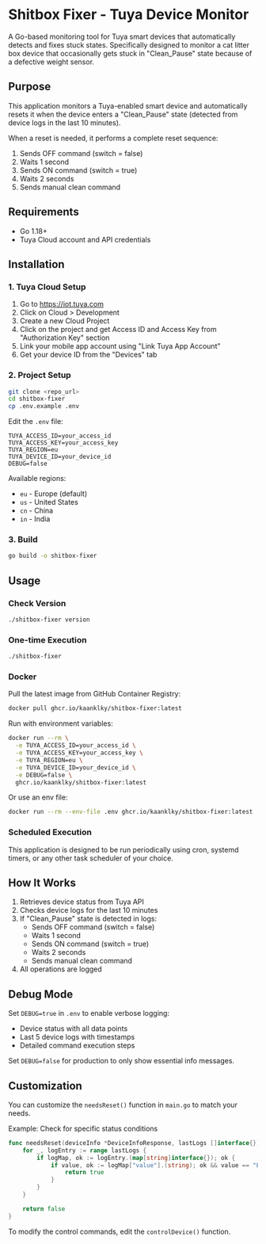 # Shitbox Fixer - Tuya Device Monitor

A Go-based monitoring tool for Tuya smart devices that automatically detects and fixes stuck states. Specifically designed to monitor a cat litter box device that occasionally gets stuck in "Clean_Pause" state because of a defective weight sensor.

## Purpose

This application monitors a Tuya-enabled smart device and automatically resets it when the device enters a "Clean_Pause" state (detected from device logs in the last 10 minutes).

When a reset is needed, it performs a complete reset sequence:
1. Sends OFF command (switch = false)
2. Waits 1 second
3. Sends ON command (switch = true)
4. Waits 2 seconds
5. Sends manual clean command

## Requirements

- Go 1.18+
- Tuya Cloud account and API credentials

## Installation

### 1. Tuya Cloud Setup

1. Go to https://iot.tuya.com
2. Click on Cloud > Development
3. Create a new Cloud Project
4. Click on the project and get Access ID and Access Key from "Authorization Key" section
5. Link your mobile app account using "Link Tuya App Account"
6. Get your device ID from the "Devices" tab

### 2. Project Setup

```bash
git clone <repo_url>
cd shitbox-fixer
cp .env.example .env
```

Edit the `.env` file:
```
TUYA_ACCESS_ID=your_access_id
TUYA_ACCESS_KEY=your_access_key
TUYA_REGION=eu
TUYA_DEVICE_ID=your_device_id
DEBUG=false
```

Available regions:
- `eu` - Europe (default)
- `us` - United States
- `cn` - China
- `in` - India

### 3. Build

```bash
go build -o shitbox-fixer
```

## Usage

### Check Version

```bash
./shitbox-fixer version
```

### One-time Execution

```bash
./shitbox-fixer
```

### Docker

Pull the latest image from GitHub Container Registry:

```bash
docker pull ghcr.io/kaanklky/shitbox-fixer:latest
```

Run with environment variables:

```bash
docker run --rm \
  -e TUYA_ACCESS_ID=your_access_id \
  -e TUYA_ACCESS_KEY=your_access_key \
  -e TUYA_REGION=eu \
  -e TUYA_DEVICE_ID=your_device_id \
  -e DEBUG=false \
  ghcr.io/kaanklky/shitbox-fixer:latest
```

Or use an env file:

```bash
docker run --rm --env-file .env ghcr.io/kaanklky/shitbox-fixer:latest
```

### Scheduled Execution

This application is designed to be run periodically using cron, systemd timers, or any other task scheduler of your choice.

## How It Works

1. Retrieves device status from Tuya API
2. Checks device logs for the last 10 minutes
3. If "Clean_Pause" state is detected in logs:
   - Sends OFF command (switch = false)
   - Waits 1 second
   - Sends ON command (switch = true)
   - Waits 2 seconds
   - Sends manual clean command
4. All operations are logged

## Debug Mode

Set `DEBUG=true` in `.env` to enable verbose logging:
- Device status with all data points
- Last 5 device logs with timestamps
- Detailed command execution steps

Set `DEBUG=false` for production to only show essential info messages.

## Customization

You can customize the `needsReset()` function in `main.go` to match your needs.

Example: Check for specific status conditions
```go
func needsReset(deviceInfo *DeviceInfoResponse, lastLogs []interface{}) bool {
    for _, logEntry := range lastLogs {
        if logMap, ok := logEntry.(map[string]interface{}); ok {
            if value, ok := logMap["value"].(string); ok && value == "Error_State" {
                return true
            }
        }
    }

    return false
}
```

To modify the control commands, edit the `controlDevice()` function.
